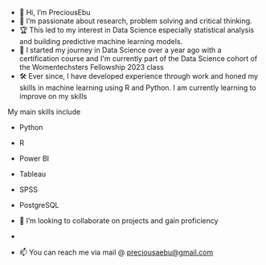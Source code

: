 - 👋 Hi, I’m PreciousEbu
- 👀 I’m passionate about research, problem solving and critical thinking.
- 🏆 This led to my interest in Data Science especially statistical analysis and building predictive machine learning models.
- 🌱 I started my journey in Data Science over a year ago with a certification course and I'm currently part of the Data Science cohort of the Womentechsters Fellowship 2023 class
- 🛠  Ever since, I have developed experience through work and honed my skills in machine learning using R and Python. I am currently learning to improve on my skills

My main skills include
- Python
- R
- Power BI
- Tableau
- SPSS
- PostgreSQL

- 💞️ I’m looking to collaborate on projects and gain proficiency
- 
- 📫 You can reach me via mail @ preciousaebu@gmail.com
<!---
PreciousEbu/PreciousEbu is a ✨ special ✨ repository because its `README.md` (this file) appears on your GitHub profile.
You can click the Preview link to take a look at your changes.
--->
